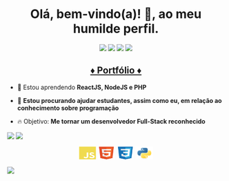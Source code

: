   <h1 align="center">Olá, bem-vindo(a)! 👋, ao meu humilde perfil. </h1>
  

<div align="center">
  <a href="https://www.instagram.com/mah_santos.an/" target="_blank"><img src="https://img.shields.io/badge/Instagram-%23E4405F.svg?style=for-the-badge&logo=Instagram&logoColor=white"></a>
  <a href="https://www.linkedin.com/in/mateus-dos-santos-de-andrade/"><img src="https://img.shields.io/badge/LinkedIn-0077B5?style=for-the-badge&logo=linkedin&logoColor=white"></a>
  <a href="mailto:mateus09233@gmail.com.br"><img src="https://img.shields.io/badge/Gmail-D14836?style=for-the-badge&logo=gmail&logoColor=white"></a>
  <a href="https://api.whatsapp.com/send?phone=5514997147086" target="_blank"><img src="https://img.shields.io/badge/WhatsApp-25D366?style=for-the-badge&logo=whatsapp&logoColor=white"></a>
</div>

 <h2 align="center"><a href="https://mateus987.github.io/portfolio/" target="_blank">♦ Portfólio ♦</a></h2>

  - 📖 Estou aprendendo **ReactJS, NodeJS e PHP**

  - 🤝 **Estou procurando ajudar estudantes, assim como eu, em relação ao conhecimento sobre programação**

  - 🔥  Objetivo: **Me tornar um desenvolvedor Full-Stack reconhecido**


  <div>
    <img align="center" height="150" src="https://github-readme-stats-git-masterrstaa-rickstaa.vercel.app/api?username=Mateus987&show_icons=true&theme=synthwave&include_all_commits=true">
    <img align="center" height="150" src="https://github-readme-stats-git-masterrstaa-rickstaa.vercel.app/api/top-langs/?username=Mateus987&layout=compact&&theme=synthwave">

  </div>

  <div align="center"><br>
    <img align="center" alt="Rafa-Js" height="30" width="40" src="https://raw.githubusercontent.com/devicons/devicon/master/icons/javascript/javascript-plain.svg">
    <img align="center" height="30" width="40" src="https://raw.githubusercontent.com/devicons/devicon/master/icons/html5/html5-original.svg">
    <img align="center" height="30" width="40" src="https://raw.githubusercontent.com/devicons/devicon/master/icons/css3/css3-original.svg">
    <img align="center" height="30" width="40" src="https://raw.githubusercontent.com/devicons/devicon/master/icons/python/python-original.svg">
  </div>
<br>

<a href="https://visitcount.itsvg.in">
  <img src="https://visitcount.itsvg.in/api?id=Mateus987&label=Profile%20Views&color=11&icon=5&pretty=false" />
</a>


